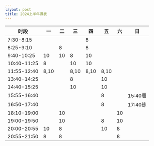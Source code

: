 ```yaml
---
layout: post
title: 2024上半年课表
---
```


| 时段        | 一   | 二   | 三   | 四   | 五   | 六   | 日      |
| ----------- | ---- | ---- | ---- | ---- | ---- | ---- | ------- |
| 7:30-8:15   |      |      |      | 8    |      |      |         |
| 8:25-9:10   |      | 8    |      | 8    |      |      |         |
| 9:40-10:25  | 10   | 10   | 8    | 10   |      |      |         |
| 10:40-11:25 | 8    |      | 10   | 10   |      |      |         |
| 11:55-12:40 | 8,10 |      | 8,10 | 8,10 | 8,10 |      |         |
| 13:40-14:25 |      |      | 8    |      | 10   |      |         |
| 14:40-15:25 |      |      | 10   |      | 10   |      |         |
| 15:55-16:40 |      |      |      |      | 8    |      | 15:40周 |
| 16:50-17:40 |      |      |      |      | 8    |      | 17:40练 |
| 18:10-19:00 |      | 10   |      |      |      | 10   |         |
| 19:00-19:50 |      | 10   |      |      | 8    | 10   |         |
| 20:00-20:55 | 10   | 8    |      |      | 10   | 8    |         |
| 20:55-21:50 | 8    | 8    |      |      |      | 8    |         |

